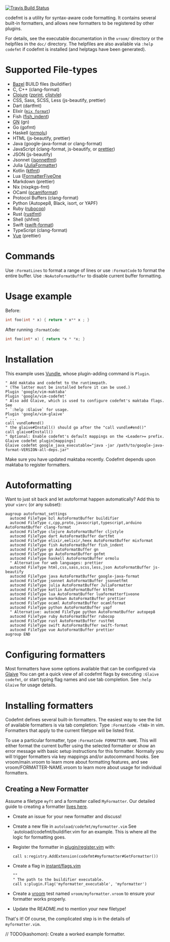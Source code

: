 [![Travis Build Status](https://travis-ci.org/google/vim-codefmt.svg?branch=master)](https://travis-ci.org/google/vim-codefmt)

codefmt is a utility for syntax-aware code formatting. It contains several
built-in formatters, and allows new formatters to be registered by other
plugins.

For details, see the executable documentation in the `vroom/` directory or the
helpfiles in the `doc/` directory. The helpfiles are also available via `:help
codefmt` if codefmt is installed (and helptags have been generated).

# Supported File-types

*   [Bazel](https://www.github.com/bazelbuild/bazel) BUILD files (buildifier)
*   C, C++ (clang-format)
*   [Clojure](https://clojure.org/)
    ([zprint](https://github.com/kkinnear/zprint),
    [cljstyle](https://github.com/greglook/cljstyle))
*   CSS, Sass, SCSS, Less (js-beautify, prettier)
*   Dart (dartfmt)
*   Elixir ([`mix format`](https://hexdocs.pm/mix/main/Mix.Tasks.Format.html))
*   Fish
    ([fish_indent](https://fishshell.com/docs/current/commands.html#fish_indent))
*   [GN](https://www.chromium.org/developers/gn-build-configuration) (gn)
*   Go (gofmt)
*   Haskell ([ormolu](https://github.com/tweag/ormolu))
*   HTML (js-beautify, prettier)
*   Java (google-java-format or clang-format)
*   JavaScript (clang-format, js-beautify, or [prettier](https://prettier.io))
*   JSON (js-beautify)
*   Jsonnet ([jsonnetfmt](https://jsonnet.org/learning/tools.html))
*   Julia ([JuliaFormatter](https://github.com/domluna/JuliaFormatter.jl))
*   Kotlin ([ktfmt](https://github.com/facebookincubator/ktfmt))
*   Lua
    ([FormatterFiveOne](https://luarocks.org/modules/ElPiloto/formatterfiveone)
*   Markdown (prettier)
*   Nix (nixpkgs-fmt)
*   OCaml ([ocamlformat](https://github.com/ocaml-ppx/ocamlformat))
*   Protocol Buffers (clang-format)
*   Python (Autopep8, Black, isort, or YAPF)
*   Ruby ([rubocop](https://rubocop.org))
*   Rust ([rustfmt](https://github.com/rust-lang/rustfmt))
*   Shell (shfmt)
*   Swift ([swift-format](https://github.com/apple/swift-format))
*   TypeScript (clang-format)
*   [Vue](http://vuejs.org) (prettier)

# Commands

Use `:FormatLines` to format a range of lines or use `:FormatCode` to format the
entire buffer. Use `:NoAutoFormatBuffer` to disable current buffer formatting.

# Usage example

Before:

```cpp
int foo(int * x) { return * x** x ; }
```

After running `:FormatCode`:

```cpp
int foo(int* x) { return *x * *x; }
```

# Installation

This example uses [Vundle](https://github.com/gmarik/Vundle.vim), whose
plugin-adding command is `Plugin`.

```vim
" Add maktaba and codefmt to the runtimepath.
" (The latter must be installed before it can be used.)
Plugin 'google/vim-maktaba'
Plugin 'google/vim-codefmt'
" Also add Glaive, which is used to configure codefmt's maktaba flags. See
" `:help :Glaive` for usage.
Plugin 'google/vim-glaive'
" ...
call vundle#end()
" the glaive#Install() should go after the "call vundle#end()"
call glaive#Install()
" Optional: Enable codefmt's default mappings on the <Leader>= prefix.
Glaive codefmt plugin[mappings]
Glaive codefmt google_java_executable="java -jar /path/to/google-java-format-VERSION-all-deps.jar"
```

Make sure you have updated maktaba recently. Codefmt depends upon maktaba to
register formatters.

# Autoformatting

Want to just sit back and let autoformat happen automatically? Add this to your
`vimrc` (or any subset):

```vim
augroup autoformat_settings
  autocmd FileType bzl AutoFormatBuffer buildifier
  autocmd FileType c,cpp,proto,javascript,typescript,arduino AutoFormatBuffer clang-format
  autocmd FileType clojure AutoFormatBuffer cljstyle
  autocmd FileType dart AutoFormatBuffer dartfmt
  autocmd FileType elixir,eelixir,heex AutoFormatBuffer mixformat
  autocmd FileType fish AutoFormatBuffer fish_indent
  autocmd FileType gn AutoFormatBuffer gn
  autocmd FileType go AutoFormatBuffer gofmt
  autocmd FileType haskell AutoFormatBuffer ormolu
  " Alternative for web languages: prettier
  autocmd FileType html,css,sass,scss,less,json AutoFormatBuffer js-beautify
  autocmd FileType java AutoFormatBuffer google-java-format
  autocmd FileType jsonnet AutoFormatBuffer jsonnetfmt
  autocmd FileType julia AutoFormatBuffer JuliaFormatter
  autocmd FileType kotlin AutoFormatBuffer ktfmt
  autocmd FileType lua AutoFormatBuffer luaformatterfiveone
  autocmd FileType markdown AutoFormatBuffer prettier
  autocmd FileType ocaml AutoFormatBuffer ocamlformat
  autocmd FileType python AutoFormatBuffer yapf
  " Alternative: autocmd FileType python AutoFormatBuffer autopep8
  autocmd FileType ruby AutoFormatBuffer rubocop
  autocmd FileType rust AutoFormatBuffer rustfmt
  autocmd FileType swift AutoFormatBuffer swift-format
  autocmd FileType vue AutoFormatBuffer prettier
augroup END
```

# Configuring formatters

Most formatters have some options available that can be configured via
[Glaive](https://www.github.com/google/vim-glaive) You can get a quick view of
all codefmt flags by executing `:Glaive codefmt`, or start typing flag names and
use tab completion. See `:help Glaive` for usage details.

# Installing formatters

Codefmt defines several built-in formatters. The easiest way to see the list of
available formatters is via tab completion: Type `:FormatCode <TAB>` in vim.
Formatters that apply to the current filetype will be listed first.

To use a particular formatter, type `:FormatCode FORMATTER-NAME`. This will
either format the current buffer using the selected formatter or show an error
message with basic setup instructions for this formatter. Normally you will
trigger formatters via key mappings and/or autocommand hooks. See
vroom/main.vroom to learn more about formatting features, and see
vroom/FORMATTER-NAME.vroom to learn more about usage for individual formatters.

## Creating a New Formatter

Assume a filetype `myft` and a formatter called `MyFormatter`. Our detailed
guide to creating a formatter
[lives here](https://github.com/google/vim-codefmt/wiki/Formatter-Integration-Guide).

*   Create an issue for your new formatter and discuss!

*   Create a new file in `autoload/codefmt/myformatter.vim` See
    `autoload/codefmt/buildifier.vim for an example. This is where all the logic
    for formatting goes.

*   Register the formatter in [plugin/register.vim](plugin/register.vim) with:

    ```vim
    call s:registry.AddExtension(codefmt#myformatter#GetFormatter())
    ```

*   Create a flag in [instant/flags.vim](instant/flags.vim)

    ```vim
    ""
    " The path to the buildifier executable.
    call s:plugin.Flag('myformatter_executable', 'myformatter')
    ```

*   Create a [vroom](https://github.com/google/vroom) test named
    `vroom/myformatter.vroom` to ensure your formatter works properly.

*   Update the README.md to mention your new filetype!

That's it! Of course, the complicated step is in the details of
`myformatter.vim`.

// TODO(kashomon): Create a worked example formatter.
